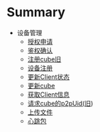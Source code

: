 # Summary

* 设备管理
  * [授权申请](authApply.md)
  * [鉴权确认](authConfirim.md)
  * [注册cube旧](cubeRegisterOld.md)
  * [设备注册](clientRegister.md)
  * [更新Client状态](updateClientStatu.md)
  * [更新cube](updateCube.md)
  * [获取Client信息](getClientInfo.md)
  * [请求cube的p2pUid\(旧](getCubeP2pUidOld.md)\)
  * [上传文件](uploadFile.md)
  * [心跳包](heart.md)



